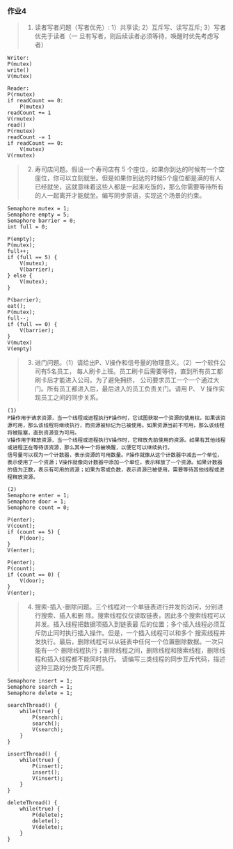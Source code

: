 ### 作业4

> 1. 读者写者问题（写者优先）: 1）共享读; 2）互斥写、读写互斥; 3）写者优先于读者（一 旦有写者，则后续读者必须等待，唤醒时优先考虑写者）

```
Writer:
P(mutex)
write()
V(mutex)
```

```
Reader:
P(rmutex)
if readCount == 0:
	P(mutex)
readCount += 1
V(rmutex)
read()
P(rmutex)
readCount -= 1
if readCount == 0:
	V(mutex)
V(rmutex)
```



> 2. 寿司店问题。假设一个寿司店有 5 个座位，如果你到达的时候有一个空座位，你可以立刻就坐。但是如果你到达的时候5个座位都是满的有人已经就坐，这就意味着这些人都是一起来吃饭的，那么你需要等待所有的人一起离开才能就坐。编写同步原语，实现这个场景的约束。 

```
Semaphore mutex = 1;
Semaphore empty = 5;
Semaphore barrier = 0;
int full = 0;

P(empty);
P(mutex);
full++;
if (full == 5) {
 	V(mutex);
 	V(barrier);
} else {
	V(mutex);
}

P(barrier);
eat();
P(mutex);
full--;
if (full == 0) {
	V(barrier);
}
V(mutex)
V(empty)
```



> 3. 进门问题。（1）请给出P、V操作和信号量的物理意义。（2）一个软件公司有5名员工， 每人刷卡上班。员工刷卡后需要等待，直到所有员工都刷卡后才能进入公司。为了避免拥挤， 公司要求员工一个一个通过大门。所有员工都进入后，最后进入的员工负责关门。请用 P、 V 操作实现员工之间的同步关系。 

```
(1) 
P操作用于请求资源，当一个线程或进程执行P操作时，它试图获取一个资源的使用权。如果该资源可用，那么该线程将继续执行，而资源被标记为已被使用。如果资源当前不可用，那么该线程将被阻塞，直到资源变为可用。
V操作用于释放资源，当一个线程或进程执行V操作时，它释放先前使用的资源。如果有其他线程或进程正在等待该资源，那么其中一个将被唤醒，以便它可以继续执行。
信号量可以视为一个计数器，表示资源的可用数量。P操作就像从这个计数器中减去一个单位，表示使用了一个资源；V操作就像向计数器中添加一个单位，表示释放了一个资源。如果计数器的值为正数，表示有可用的资源；如果为零或负数，表示资源已被使用，需要等待其他线程或进程释放资源。
```

```
(2)
Semaphore enter = 1;
Semaphore door = 1;
Semaphore count = 0;

P(enter);
V(count);
if (count == 5) {
	P(door);
}
V(enter);

P(enter);
P(count);
if (count == 0) {
	V(door);
}
V(enter);
```



> 4. 搜索-插入-删除问题。三个线程对一个单链表进行并发的访问，分别进行搜索、插入和删 除。搜索线程仅仅读取链表，因此多个搜索线程可以并发。插入线程把数据项插入到链表最 后的位置；多个插入线程必须互斥防止同时执行插入操作。但是，一个插入线程可以和多个 搜索线程并发执行。最后，删除线程可以从链表中任何一个位置删除数据。一次只能有一个 删除线程执行；删除线程之间，删除线程和搜索线程，删除线程和插入线程都不能同时执行。  请编写三类线程的同步互斥代码，描述这种三路的分类互斥问题。

```
Semaphore insert = 1; 
Semaphore search = 1; 
Semaphore delete = 1; 

searchThread() {
	while(true) {
		P(search);
		search();
		V(search);
	}
}

insertThread() {
	while(true) {
		P(insert);
		insert();
		V(insert);
	}
}

deleteThread() {
	while(true) {
		P(delete);
		delete();
		V(delete);
	}
}
```

